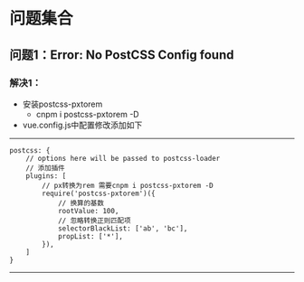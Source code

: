 # 问题集合 
## 问题1：Error: No PostCSS Config found 
### 解决1：
* 安装postcss-pxtorem
    * cnpm i postcss-pxtorem -D
* vue.config.js中配置修改添加如下
-------------------
    postcss: {
        // options here will be passed to postcss-loader
        // 添加插件
        plugins: [
            // px转换为rem 需要cnpm i postcss-pxtorem -D
            require('postcss-pxtorem')({
                // 换算的基数
                rootValue: 100,
                // 忽略转换正则匹配项
                selectorBlackList: ['ab', 'bc'],
                propList: ['*'],
            }),
        ]
    }  
-------------------





